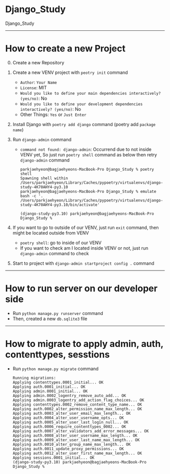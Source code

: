 # Django_Study

Django_Study

---

# How to create a new Project

0. Create a new Repository
1. Create a new VENV project with `peotry init` command
    - `Author`: `Your Name`
    - `License`: MIT
    - `Would you like to define your main dependencies interactively? (yes/no)`: No
    - `Would you like to define your development dependencies interactively? (yes/no)`: No
    - Other Things: `Yes` or `Just Enter`
2. Install Django with `poetry add django` command (poetry add `package name`)
3. Run `django-admin` command

    - `command not found: django-admin`: Occurrend due to not inside VENV yet, So just run `poetry shell` command as below then retry `django-admin` command

        ```
        parkjaehyeon@bagjaehyeons-MacBook-Pro Django_Study % poetry shell
        Spawning shell within /Users/parkjaehyeon/Library/Caches/pypoetry/virtualenvs/django-study-4K70AHY4-py3.10
        parkjaehyeon@bagjaehyeons-MacBook-Pro Django_Study % emulate bash -c '. /Users/parkjaehyeon/Library/Caches/pypoetry/virtualenvs/django-study-4K70AHY4-py3.10/bin/activate'

        (django-study-py3.10) parkjaehyeon@bagjaehyeons-MacBook-Pro Django_Study %
        ```

4. If you want to go to outside of our VENV, just run `exit` command, then might be located outside from VENV

    - `poetry shell`: go to inside of our VENV
    - If you want to check am I located inside VENV or not, just run `django-admin` command to check

5. Start to project with `django-admin startproject config .` command

---

# How to run server on our developer side

-   Run `python manage.py runserver` command
-   Then, created a new `db.sqlite3` file

---

# How to migrate to apply admin, auth, contenttypes, sesstions

-   Run `python manage.py migrate` command
    ```
    Running migrations:
    Applying contenttypes.0001_initial... OK
    Applying auth.0001_initial... OK
    Applying admin.0001_initial... OK
    Applying admin.0002_logentry_remove_auto_add... OK
    Applying admin.0003_logentry_add_action_flag_choices... OK
    Applying contenttypes.0002_remove_content_type_name... OK
    Applying auth.0002_alter_permission_name_max_length... OK
    Applying auth.0003_alter_user_email_max_length... OK
    Applying auth.0004_alter_user_username_opts... OK
    Applying auth.0005_alter_user_last_login_null... OK
    Applying auth.0006_require_contenttypes_0002... OK
    Applying auth.0007_alter_validators_add_error_messages... OK
    Applying auth.0008_alter_user_username_max_length... OK
    Applying auth.0009_alter_user_last_name_max_length... OK
    Applying auth.0010_alter_group_name_max_length... OK
    Applying auth.0011_update_proxy_permissions... OK
    Applying auth.0012_alter_user_first_name_max_length... OK
    Applying sessions.0001_initial... OK
    (django-study-py3.10) parkjaehyeon@bagjaehyeons-MacBook-Pro Django_Study %
    ```
